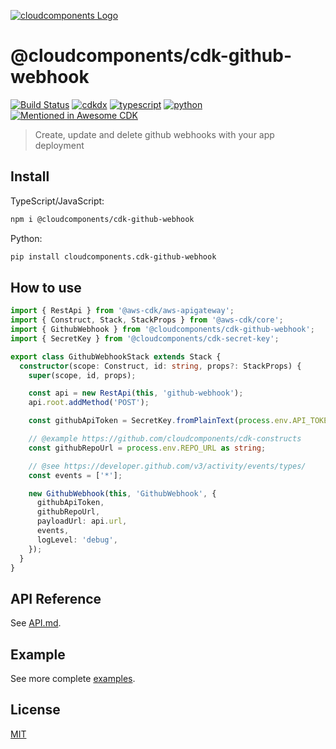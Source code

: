 [![cloudcomponents Logo](https://raw.githubusercontent.com/cloudcomponents/cdk-constructs/master/logo.png)](https://github.com/cloudcomponents/cdk-constructs)

# @cloudcomponents/cdk-github-webhook 

[![Build Status](https://github.com/cloudcomponents/cdk-constructs/workflows/Build/badge.svg)](https://github.com/cloudcomponents/cdk-constructs/actions?query=workflow=Build)
[![cdkdx](https://img.shields.io/badge/buildtool-cdkdx-blue.svg)](https://github.com/hupe1980/cdkdx)
[![typescript](https://img.shields.io/badge/jsii-typescript-blueviolet.svg)](https://www.npmjs.com/package/@cloudcomponents/cdk-github-webhook)
[![python](https://img.shields.io/badge/jsii-python-blueviolet.svg)](https://pypi.org/project/cloudcomponents.cdk-github-webhook/)
[![Mentioned in Awesome CDK](https://awesome.re/mentioned-badge.svg)](https://github.com/kolomied/awesome-cdk)

> Create, update and delete github webhooks with your app deployment

## Install
TypeScript/JavaScript:

```bash
npm i @cloudcomponents/cdk-github-webhook
```

Python:

```bash
pip install cloudcomponents.cdk-github-webhook
```

## How to use

```typescript
import { RestApi } from '@aws-cdk/aws-apigateway';
import { Construct, Stack, StackProps } from '@aws-cdk/core';
import { GithubWebhook } from '@cloudcomponents/cdk-github-webhook';
import { SecretKey } from '@cloudcomponents/cdk-secret-key';

export class GithubWebhookStack extends Stack {
  constructor(scope: Construct, id: string, props?: StackProps) {
    super(scope, id, props);

    const api = new RestApi(this, 'github-webhook');
    api.root.addMethod('POST');

    const githubApiToken = SecretKey.fromPlainText(process.env.API_TOKEN as string);

    // @example https://github.com/cloudcomponents/cdk-constructs
    const githubRepoUrl = process.env.REPO_URL as string;

    // @see https://developer.github.com/v3/activity/events/types/
    const events = ['*'];

    new GithubWebhook(this, 'GithubWebhook', {
      githubApiToken,
      githubRepoUrl,
      payloadUrl: api.url,
      events,
      logLevel: 'debug',
    });
  }
}
```

## API Reference

See [API.md](https://github.com/cloudcomponents/cdk-constructs/tree/master/packages/cdk-github-webhook/API.md).

## Example

See more complete [examples](https://github.com/cloudcomponents/cdk-constructs/tree/master/examples).

## License

[MIT](https://github.com/cloudcomponents/cdk-constructs/tree/master/packages/cdk-github-webhook/LICENSE)
